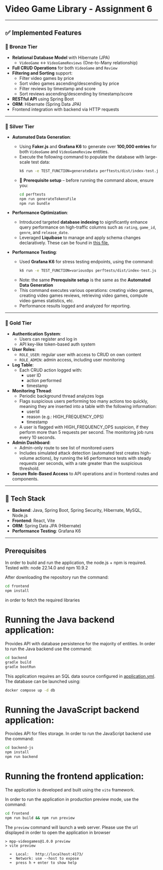 # Video Game Library - Assignment 6

---

## ✅ Implemented Features

### 🥉 Bronze Tier

- **Relational Database Model** with Hibernate (JPA)
  - `VideoGame` ↔️ `VideoGameReviews` (One-to-Many relationship)
- **Full CRUD Operations** for both `VideoGame` and `Review`
- **Filtering and Sorting** support:
  - Filter video games by price
  - Sort video games ascending/descending by price
  - Filter reviews by timestamp and score
  - Sort reviews ascending/descending by timestamp/score
- **RESTful API** using Spring Boot
- **ORM**: Hibernate (Spring Data JPA)
- Frontend integration with backend via HTTP requests

---

### 🥈 Silver Tier

- **Automated Data Generation**:
  - Using **Faker.js** and **Grafana K6** to generate over **100,000 entries** for both `VideoGame` and `VideoGameReview` entities.
  - Execute the following command to populate the database with large-scale test data:
    ```bash
    k6 run -e TEST_FUNCTION=generateData perftests/dist/index-test.js
    ```
  - 📌 **Prerequisite setup** – before running the command above, ensure you:
    ```bash
    cd perftests
    npm run generateTokensFile
    npm run bundle
    ```

- **Performance Optimization**:
  - Introduced targeted **database indexing** to significantly enhance query performance on high-traffic columns such as `rating`, `game_id`, `genre`, and `release_date`.
  - Leveraged **Liquibase** to manage and apply schema changes declaratively. These can be found in [this file.](backend/src/main/resources/db/changelog/db.changelog-master.xml)

- **Performance Testing**:
  - Used **Grafana K6** for stress testing endpoints, using the command:
    ```bash
    k6 run -e TEST_FUNCTION=variousOps perftests/dist/index-test.js
    ```
  - Note: the same **Prerequisite setup** is the same as the **Automated Data Generation**
  - This command executes various operations: creating video games, creating video games reviews, retrieving video games, compute video games statistics, etc.
  - Performance results logged and analyzed for reporting.

---

### 🥇 Gold Tier

- **Authentication System**:
  - Users can register and log in
  - API key-like token-based auth system
- **User Roles**:
  - `ROLE_USER`: regular user with access to CRUD on own content
  - `ROLE_ADMIN`: admin access, including user monitoring
- **Log Table**:
  - Each CRUD action logged with:
    - user ID
    - action performed
    - timestamp
- **Monitoring Thread**:
  - Periodic background thread analyzes logs
  - Flags suspicious users performing too many actions too quickly, meaning they are inserted into a table with the following information:
    - userId
    - reason (e.g.: HIGH_FREQUENCY_OPS)
    - timestamp
  - A user is flagged with HIGH_FREQUENCY_OPS suspicion, if they perform more than 5 requests per second. The monitoring job runs every 10 seconds.
- **Admin Dashboard**:
  - Admin-only route to see list of monitored users
  - Includes simulated attack detection (automated test creates high-volume actions), by running the k6 performance tests with steady requests per seconds, with a rate greater than the suspicious threshold.
- **Secure Role-Based Access** to API operations and in frontend routes and components.

---

## 🧱 Tech Stack

- **Backend**: Java, Spring Boot, Spring Security, Hibernate, MySQL, Node.js
- **Frontend**: React, Vite
- **ORM**: Spring Data JPA (Hibernate)
- **Performance Testing**:  Grafana K6

---

## Prerequisites

In order to build and run the application, the node.js + npm is required. Tested with: node 22.14.0 and npm 10.9.2

After downloading the repository run the command:

```bash
cd frontend
npm install
```

in order to fetch the required libraries

# Running the Java backend application:

Provides API with database persistence for the majority of entities.
In order to run the Java backend use the command:

```bash
cd backend
gradle build
gradle bootRun
```

This application requires an SQL data source configured in [application.yml](backend/src/main/resources/application.yml).
The database can be launched using:

```bash
docker compose up -d db
```

# Running the JavaScript backend application:

Provides API for files storage.
In order to run the JavaScript backend use the command:

```bash
cd backend-js
npm install
npm run backend
```

# Running the frontend application:

The application is developed and built using the `vite` framework.

In order to run the application in production
preview mode, use the command:

```bash
cd frontend
npm run build && npm run preview
```

The `preview` command will launch a web server. Please use the url displayed in order to open the application in browser

```
> mpp-videogames@1.0.0 preview
> vite preview

  ➜  Local:   http://localhost:4173/
  ➜  Network: use --host to expose
  ➜  press h + enter to show help

```
